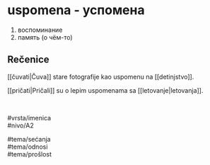 # uspomena - успомена

1. воспоминание  
2. память (о чём-то)  

## Rečenice

[[čuvati|Čuva]] stare fotografije kao uspomenu na [[detinjstvo]].  

[[pričati|Pričali]] su o lepim uspomenama sa [[letovanje|letovanja]].  

<br>

#vrsta/imenica  
#nivo/A2  

#tema/sećanja  
#tema/odnosi  
#tema/prošlost
